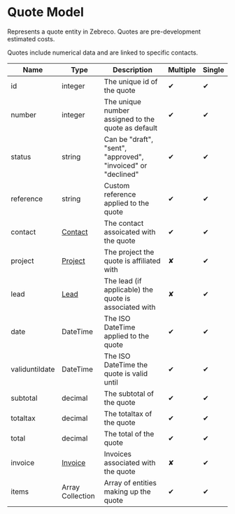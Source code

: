# Quote Model

Represents a quote entity in Zebreco. Quotes are pre-development estimated costs.

Quotes include numerical data and are linked to specific contacts.


| Name          | Type                              | Description                                                   | Multiple | Single |
|---------------|-----------------------------------|---------------------------------------------------------------|----------|--------|
| id            | integer                           | The unique id of the quote                                    |    ✔     |   ✔    |
| number        | integer                           | The unique number assigned to the quote as default            |    ✔     |   ✔    |  
| status        | string                            | Can be "draft", "sent", "approved", "invoiced" or "declined"  |    ✔     |   ✔    |  
| reference     | string                            | Custom reference applied to the quote                         |    ✔     |   ✔    | 
| contact       | [Contact](api-contact.md)         | The contact assoicated with the quote                         |    ✔     |   ✔    | 
| project       | [Project](api-project.md)         | The project the quote is affiliated with                      |    ✘     |   ✔    |
| lead          | [Lead](api-lead.md)               | The lead (if applicable) the quote is associated with         |    ✘     |   ✔    |
| date          | DateTime                          | The ISO DateTime applied to the quote                         |    ✔     |   ✔    |
| validuntildate| DateTime                          | The ISO DateTime the quote is valid until                     |    ✔     |   ✔    |
| subtotal      | decimal                           | The subtotal of the quote                                     |    ✔     |   ✔    |          
| totaltax      | decimal                           | The totaltax of the quote                                     |    ✔     |   ✔    |                     
| total         | decimal                           | The total of the quote                                        |    ✔     |   ✔    |                     
| invoice       | [Invoice](api-invoice.md)         | Invoices associated with the quote                            |    ✘     |   ✔    |
| items         | Array Collection                  | Array of entities making up the quote                         |    ✔     |   ✔    |